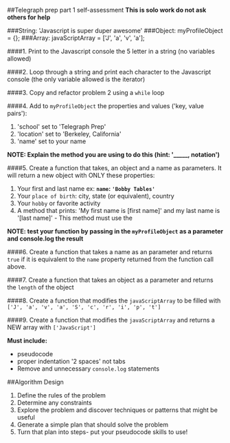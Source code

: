 ##Telegraph prep part 1 self-assessment
**This is solo work do not ask others for help**

###String: 'Javascript is super duper awesome'
###Object: myProfileObject = {};
###Array: javaScriptArray = ['J', 'a', 'v', 'a'];

####1. Print to the Javascript console the 5 letter in a string (no variables allowed)

####2. Loop through a string and print each character to the Javascript console (the only variable allowed is the iterator)

####3. Copy and refactor problem 2 using a `while` loop

####4. Add to `myProfileObject` the properties and values ('key, value pairs'): 
  1. 'school' set to 'Telegraph Prep'
  2. 'location' set to 'Berkeley, California'
  3. 'name' set to your name

  **NOTE: Explain the method you are using to do this (hint: '_____, notation')**

####5. Create a function that takes, an object and a name as parameters. It will return a new object with ONLY these properties:
  1. Your first and last name ex: **`name`: `'Bobby Tables'`**
  2. Your `place of birth`: city, state (or equivalent), country
  3. Your `hobby` or favorite activity
  4. A method that prints: 'My first name is [first name]' and my last name is '[last name]'
    - This method must use the 

**NOTE: test your function by passing in the `myProfileObject` as a parameter and console.log the result**

####6. Create a function that takes a name as an parameter and returns `true` if it is equivalent to the `name` property returned from the function call above.

####7. Create a function that takes an object as a parameter and returns the `length` of the object

####8. Create a function that modifies the `javaScriptArray` to be filled with `['J', 'a', 'v', 'a', 'S', 'c', 'r', 'i', 'p', 't']`

####9. Create a function that modifies the `javaScriptArray` and returns a NEW array with `['JavaScript']`


**Must include:**
- pseudocode
- proper indentation '2 spaces' not tabs
- Remove and unnecessary `console.log` statements

##Algorithm Design
1. Define the rules of the problem
2. Determine any constraints
3. Explore the problem and discover techniques or patterns that might be useful
4. Generate a simple plan that should solve the problem
5. Turn that plan into steps- put your pseudocode skills to use!


